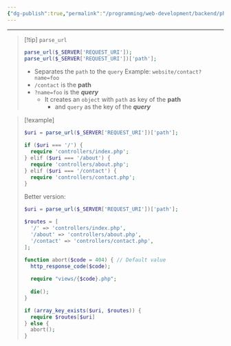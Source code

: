 ```yaml
---
{"dg-publish":true,"permalink":"/programming/web-development/backend/php/routing/","tags":["programming","php","webdevelopment","backend"]}
---
```



--- 

>[!tip] `parse_url`
>```php
>parse_url($_SERVER['REQUEST_URI']);
>parse_url($_SERVER['REQUEST_URI'])['path'];
>```
> - Separates the `path` to the `query`
> Example: `website/contact?name=foo`
> - `/contact` is the __path__
> - `?name=foo` is the ___query___
> 	- It creates an `object` with `path` as key of the __path__
> 		- and `query` as the key of the ___query___



> [!example]
> ```php
> $uri = parse_url($_SERVER['REQUEST_URI'])['path'];
> 
> if ($uri === '/') {
> 	require 'controllers/index.php';
> } elif ($uri === '/about') {
> 	require 'controllers/about.php';
> } elif ($uri === '/contact') {
> 	require 'controllers/contact.php';
> }
> ```
> Better version:
> ```php
> $uri = parse_url($_SERVER['REQUEST_URI'])['path'];
> 
> $routes = [
> 	'/' => 'controllers/index.php',
> 	'/about' => 'controllers/about.php',
> 	'/contact' => 'controllers/contact.php',
> ];
> 
> function abort($code = 404) { // Default value
> 	http_response_code($code);
> 	
> 	require "views/{$code}.php";
> 	
> 	die();
> }
> 
> if (array_key_exists($uri, $routes)) {
> 	require $routes[$uri]
> } else {
> 	abort();
> }
> ```
